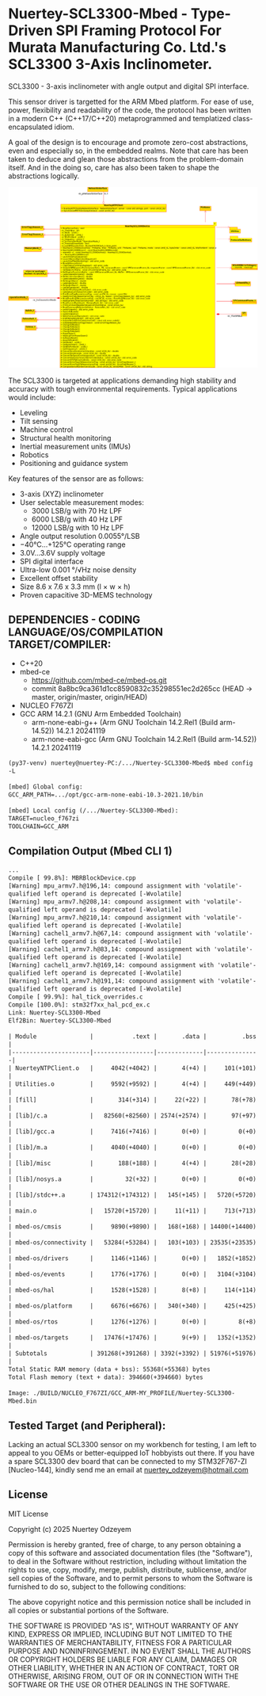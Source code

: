 # Nuertey-SCL3300-Mbed - Type-Driven SPI Framing Protocol For Murata Manufacturing Co. Ltd.'s SCL3300 3-Axis Inclinometer.

SCL3300 - 3-axis inclinometer with angle output and digital SPI interface. 

This sensor driver is targetted for the ARM Mbed platform. For ease of use, power, flexibility and readability of the code, the protocol has been written in a modern C++ (C++17/C++20) metaprogrammed and templatized class-encapsulated idiom. 

A goal of the design is to encourage and promote zero-cost abstractions, even and especially so, in the embedded realms. Note that care has been taken to deduce and glean those abstractions from the problem-domain itself. And in the doing so, care has also been taken to shape the abstractions logically.

![SCL3300 Sensor Driver Class Diagram](https://github.com/nuertey/RandomArtifacts/blob/master/NuerteySCL3300Device2.png?raw=true)

The SCL3300 is targeted at applications demanding high stability and accuracy with tough environmental requirements. Typical applications would include:
 
  - Leveling
  - Tilt sensing
  - Machine control
  - Structural health monitoring
  - Inertial measurement units (IMUs)
  - Robotics
  - Positioning and guidance system
 
Key features of the sensor are as follows:
 
  - 3-axis (XYZ) inclinometer
  - User selectable measurement modes:
    - 3000 LSB/g with 70 Hz LPF
    - 6000 LSB/g with 40 Hz LPF
    - 12000 LSB/g with 10 Hz LPF
  - Angle output resolution 0.0055°/LSB
  - −40°C…+125°C operating range
  - 3.0V…3.6V supply voltage
  - SPI digital interface
  - Ultra-low 0.001 °/√Hz noise density
  - Excellent offset stability
  - Size 8.6 x 7.6 x 3.3 mm (l × w × h)
  - Proven capacitive 3D-MEMS technology

## DEPENDENCIES - CODING LANGUAGE/OS/COMPILATION TARGET/COMPILER:
  - C++20
  - mbed-ce
    - https://github.com/mbed-ce/mbed-os.git
    - commit 8a8bc9ca361d1cc8590832c35298551ec2d265cc (HEAD -> master, origin/master, origin/HEAD)
  - NUCLEO F767ZI
  - GCC ARM 14.2.1 (GNU Arm Embedded Toolchain)
    - arm-none-eabi-g++ (Arm GNU Toolchain 14.2.Rel1 (Build arm-14.52)) 14.2.1 20241119
    - arm-none-eabi-gcc (Arm GNU Toolchain 14.2.Rel1 (Build arm-14.52)) 14.2.1 20241119

```console 
(py37-venv) nuertey@nuertey-PC:/.../Nuertey-SCL3300-Mbed$ mbed config -L

[mbed] Global config:
GCC_ARM_PATH=.../opt/gcc-arm-none-eabi-10.3-2021.10/bin

[mbed] Local config (/.../Nuertey-SCL3300-Mbed):
TARGET=nucleo_f767zi
TOOLCHAIN=GCC_ARM
```
 
## Compilation Output (Mbed CLI 1)

```console
...
Compile [ 99.8%]: MBRBlockDevice.cpp
[Warning] mpu_armv7.h@196,14: compound assignment with 'volatile'-qualified left operand is deprecated [-Wvolatile]
[Warning] mpu_armv7.h@208,14: compound assignment with 'volatile'-qualified left operand is deprecated [-Wvolatile]
[Warning] mpu_armv7.h@210,14: compound assignment with 'volatile'-qualified left operand is deprecated [-Wvolatile]
[Warning] cachel1_armv7.h@67,14: compound assignment with 'volatile'-qualified left operand is deprecated [-Wvolatile]
[Warning] cachel1_armv7.h@83,14: compound assignment with 'volatile'-qualified left operand is deprecated [-Wvolatile]
[Warning] cachel1_armv7.h@169,14: compound assignment with 'volatile'-qualified left operand is deprecated [-Wvolatile]
[Warning] cachel1_armv7.h@191,14: compound assignment with 'volatile'-qualified left operand is deprecated [-Wvolatile]
Compile [ 99.9%]: hal_tick_overrides.c
Compile [100.0%]: stm32f7xx_hal_pcd_ex.c
Link: Nuertey-SCL3300-Mbed
Elf2Bin: Nuertey-SCL3300-Mbed

| Module               |           .text |       .data |          .bss |
|----------------------|-----------------|-------------|---------------|
| NuerteyNTPClient.o   |     4042(+4042) |       4(+4) |     101(+101) |
| Utilities.o          |     9592(+9592) |       4(+4) |     449(+449) |
| [fill]               |       314(+314) |     22(+22) |       78(+78) |
| [lib]/c.a            |   82560(+82560) | 2574(+2574) |       97(+97) |
| [lib]/gcc.a          |     7416(+7416) |       0(+0) |         0(+0) |
| [lib]/m.a            |     4040(+4040) |       0(+0) |         0(+0) |
| [lib]/misc           |       188(+188) |       4(+4) |       28(+28) |
| [lib]/nosys.a        |         32(+32) |       0(+0) |         0(+0) |
| [lib]/stdc++.a       | 174312(+174312) |   145(+145) |   5720(+5720) |
| main.o               |   15720(+15720) |     11(+11) |     713(+713) |
| mbed-os/cmsis        |     9890(+9890) |   168(+168) | 14400(+14400) |
| mbed-os/connectivity |   53284(+53284) |   103(+103) | 23535(+23535) |
| mbed-os/drivers      |     1146(+1146) |       0(+0) |   1852(+1852) |
| mbed-os/events       |     1776(+1776) |       0(+0) |   3104(+3104) |
| mbed-os/hal          |     1528(+1528) |       8(+8) |     114(+114) |
| mbed-os/platform     |     6676(+6676) |   340(+340) |     425(+425) |
| mbed-os/rtos         |     1276(+1276) |       0(+0) |         8(+8) |
| mbed-os/targets      |   17476(+17476) |       9(+9) |   1352(+1352) |
| Subtotals            | 391268(+391268) | 3392(+3392) | 51976(+51976) |
Total Static RAM memory (data + bss): 55368(+55368) bytes
Total Flash memory (text + data): 394660(+394660) bytes

Image: ./BUILD/NUCLEO_F767ZI/GCC_ARM-MY_PROFILE/Nuertey-SCL3300-Mbed.bin
```

## Tested Target (and Peripheral):

Lacking an actual SCL3300 sensor on my workbench for testing, I am left to appeal to you OEMs or better-equipped IoT hobbyists out there. If you have a spare SCL3300 dev board that can be connected to my STM32F767-ZI [Nucleo-144], kindly send me an email at nuertey_odzeyem@hotmail.com 


## License
MIT License

Copyright (c) 2025 Nuertey Odzeyem

Permission is hereby granted, free of charge, to any person obtaining a copy
of this software and associated documentation files (the "Software"), to deal
in the Software without restriction, including without limitation the rights
to use, copy, modify, merge, publish, distribute, sublicense, and/or sell
copies of the Software, and to permit persons to whom the Software is
furnished to do so, subject to the following conditions:

The above copyright notice and this permission notice shall be included in all
copies or substantial portions of the Software.

THE SOFTWARE IS PROVIDED "AS IS", WITHOUT WARRANTY OF ANY KIND, EXPRESS OR
IMPLIED, INCLUDING BUT NOT LIMITED TO THE WARRANTIES OF MERCHANTABILITY,
FITNESS FOR A PARTICULAR PURPOSE AND NONINFRINGEMENT. IN NO EVENT SHALL THE
AUTHORS OR COPYRIGHT HOLDERS BE LIABLE FOR ANY CLAIM, DAMAGES OR OTHER
LIABILITY, WHETHER IN AN ACTION OF CONTRACT, TORT OR OTHERWISE, ARISING FROM,
OUT OF OR IN CONNECTION WITH THE SOFTWARE OR THE USE OR OTHER DEALINGS IN THE
SOFTWARE.
